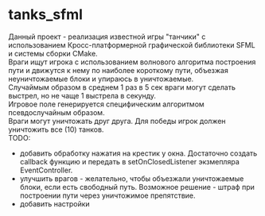 # tanks_sfml
Данный проект - реализация известной игры "танчики" с использованием Кросс-платформерной графической библиотеки SFML и системы сборки CMake.
<br>Враги ищут игрока с использованием волнового алгоритма построения пути и движутся к нему по наиболее короткому пути, объезжая неуничтожаемые блоки и упираюсь в уничтожаемые. 
<br>Случаймым образом в среднем 1 раз в 5 сек враги могут сделать выстрел, но не чаще 1 выстрела в секунду.
<br>Игровое поле генерируется специфическим алгоритмом псевдослучайным образом.
<br>Враги могут уничтожать друг друга.
Для победы игрок должен уничтожить все (10) танков.
<br>TODO: 
 * добавить обработку нажатия на крестик у окна. Достаточно создать callback функцию и передать в setOnClosedListener экзмепляра EventController.
 * улучшить врагов - желательно, чтобы объезжали уничтожаемые блоки, если есть свободный путь. Возможное решение - штраф при построении пути через уничтожимое препятствие.
 * добавить настройки
